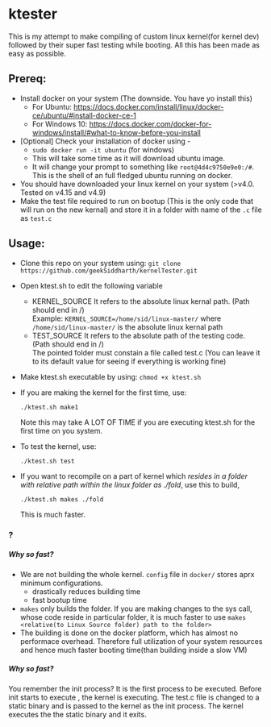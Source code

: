 # ktester 

This is my attempt to make compiling of custom linux kernel(for kernel dev) followed by their super fast testing while booting. All this has been made as easy as possible. 

## Prereq:

- Install docker on your system (The downside. You have yo install this)
  - For Ubuntu: https://docs.docker.com/install/linux/docker-ce/ubuntu/#install-docker-ce-1
  - For Windows 10: https://docs.docker.com/docker-for-windows/install/#what-to-know-before-you-install
- [Optional] Check your installation of docker using -
  - `sudo docker run -it ubuntu` (for windows)
  - This will take some time as it will download ubuntu image.
  - It will change your prompt to something like `root@4d4c9750e9e0:/#`. This is the shell of an full fledged ubuntu running on docker.
- You should have downloaded your linux kernel on your system (>v4.0. Tested on v4.15 and v4.9)
- Make the test file required to run on bootup (This is the only code that will run on the new kernal) and store it in a folder with name of the `.c` file as `test.c`
  
  
## Usage: 

- Clone this repo on your system using: `git clone https://github.com/geekSiddharth/kernelTester.git`

- Open ktest.sh to edit the following variable
    - KERNEL_SOURCE
        It refers to the absolute linux kernal path. (Path should end in /)  
        Example: `KERNEL_SOURCE=/home/sid/linux-master/` where `/home/sid/linux-master/` is the absolute linux kernal path
    - TEST_SOURCE
        It refers to the absolute path of the testing code. (Path should end in /)    
        The pointed folder must constain a file called test.c 
        (You can leave it to its default value for seeing if everything is working fine)

-  Make ktest.sh executable by using: `chmod +x ktest.sh`

- If you are making the kernel for the first time, use:
    ```
    ./ktest.sh make1
    ```

    Note this may take A LOT OF TIME if you are executing ktest.sh for the first time on you system.

- To test the kernel, use:
    ```
    ./ktest.sh test
    ```

- If you want to recompile on a part of kernel which *resides in a folder with relative path within the linux folder as ./fold*, use this to build,
    ```
    ./ktest.sh makes ./fold
    ```
    
    This is much faster.

### ?

##### Why so fast?

- We are not building the whole kernel. `config` file in `docker/` stores aprx minimum configurations.
    - drastically reduces building time
    - fast bootup time
- `makes` only builds the folder. If you are making changes to the sys call, whose code reside in particular folder, it is much faster to use `makes <relative(to Linux Source folder) path to the folder>`
- The building is done on the docker platform, which has almost no performace overhead. Therefore full utilization of your system resources and hence much faster booting time(than building inside a slow VM)

##### Why so fast?

You remember the init process? It is the first process to be executed. Before init starts to execute , the kernel is executing. The test.c file is changed to a static binary and is passed to the kernel as the init process. The kernel executes the the static binary and it exits.

